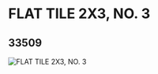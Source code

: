 # FLAT TILE 2X3, NO. 3
## 33509
![FLAT TILE 2X3, NO. 3](https://lc-www-live-s.legocdn.com/media/bricks/5/2/6187686.jpg)